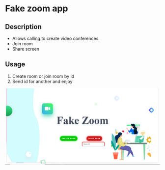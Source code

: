 # Fake zoom app

## Description

- Allows calling to create video conferences. 
- Join room
- Share screen
## Usage

1. Create room or join room by id
2. Send id for another and enjoy

![fdsa](public/images/screenshot.png)

